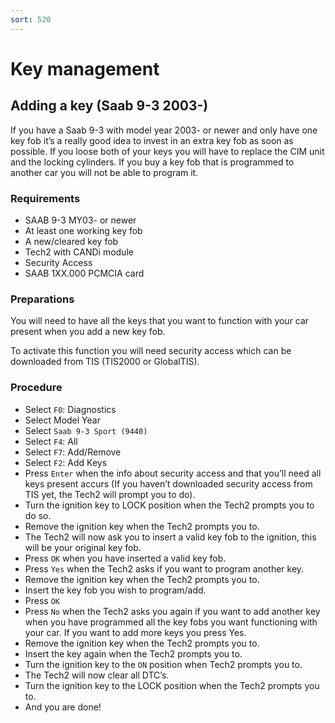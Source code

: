 ```yaml
---
sort: 520
---
```


# Key management

## Adding a key (Saab 9-3 2003-)

If you have a Saab 9-3 with model year 2003- or newer and only have one key fob it’s a really good idea to invest in an extra key fob as soon as possible. If you loose both of your keys you will have to replace the CIM unit and the locking cylinders. If you buy a key fob that is programmed to another car you will not be able to program it.

### Requirements

* SAAB 9-3 MY03- or newer
* At least one working key fob
* A new/cleared key fob
* Tech2 with CANDi module
* Security Access
* SAAB 1XX.000 PCMCIA card

### Preparations

You will need to have all the keys that you want to function with your car present when you add a new key fob.

To activate this function you will need security access which can be downloaded from TIS (TIS2000 or GlobalTIS).

### Procedure

* Select `F0`: Diagnostics
* Select Model Year
* Select `Saab 9-3 Sport (9440)`
* Select `F4`: All
* Select `F7`: Add/Remove
* Select `F2`: Add Keys
* Press `Enter` when the info about security access and that you’ll need all keys present accurs (If you haven’t downloaded security access from TIS yet, the Tech2 will prompt you to do).
* Turn the ignition key to LOCK position when the Tech2 prompts you to do so.
* Remove the ignition key when the Tech2 prompts you to.
* The Tech2 will now ask you to insert a valid key fob to the ignition, this will be your original key fob.
* Press `OK` when you have inserted a valid key fob.
* Press `Yes` when the Tech2 asks if you want to program another key.
* Remove the ignition key when the Tech2 prompts you to.
* Insert the key fob you wish to program/add.
* Press `OK`
* Press `No` when the Tech2 asks you again if you want to add another key when you have programmed all the key fobs you want functioning with your car. If you want to add more keys you press Yes.
* Remove the ignition key when the Tech2 prompts you to.
* Insert the key again when the Tech2 prompts you to.
* Turn the ignition key to the `ON` position when Tech2 prompts you to.
* The Tech2 will now clear all DTC’s.
* Turn the ignition key to the LOCK position when the Tech2 prompts you to.
* And you are done!
